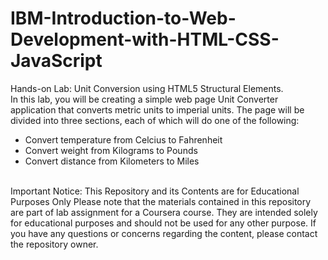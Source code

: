 # IBM-Introduction-to-Web-Development-with-HTML-CSS-JavaScript
Hands-on Lab: Unit Conversion using HTML5 Structural Elements.
<br>
In this lab, you will be creating a simple web page Unit Converter application that converts metric units to imperial units. The page will be divided into three sections, each of which will do one of the following:
<ul>
<li>Convert temperature from Celcius to Fahrenheit</li>
<li>Convert weight from Kilograms to Pounds</li>
<li>Convert distance from Kilometers to Miles</li>
</ul>
<br>
Important Notice: This Repository and its Contents are for Educational Purposes Only Please note that the materials contained in this repository are part of lab assignment for a Coursera course. They are intended solely for educational purposes and should not be used for any other purpose. If you have any questions or concerns regarding the content, please contact the repository owner.
